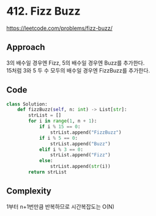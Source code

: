 # 412. Fizz Buzz

https://leetcode.com/problems/fizz-buzz/

## Approach

3의 배수일 경우엔 Fizz, 5의 배수일 경우엔 Buzz를 추가한다. <BR>
15처럼 3와 5 두 수 모두의 배수일 경우엔 FizzBuzz를 추가한다.

## Code

```python
class Solution:
    def fizzBuzz(self, n: int) -> List[str]:
        strList = []
        for i in range(1, n + 1):
            if i % 15 == 0:
                strList.append("FizzBuzz")
            if i % 5 == 0:
                strList.append("Buzz")
            elif i % 3 == 0:
                strList.append("Fizz")
            else:
                strList.append(str(i))
        return strList

```

## Complexity

1부터 n+1번만큼 반복하므로 시간복잡도는 O(N)
